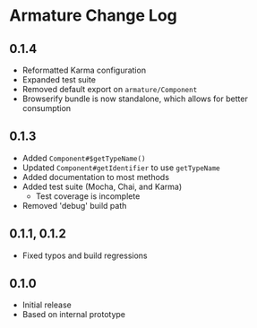# Armature Change Log

## 0.1.4
- Reformatted Karma configuration
- Expanded test suite
- Removed default export on `armature/Component`
- Browserify bundle is now standalone, which allows for better consumption

## 0.1.3
- Added `Component#$getTypeName()`
- Updated `Component#getIdentifier` to use `getTypeName`
- Added documentation to most methods
- Added test suite (Mocha, Chai, and Karma)
	- Test coverage is incomplete
- Removed 'debug' build path

## 0.1.1, 0.1.2
- Fixed typos and build regressions

## 0.1.0
- Initial release
- Based on internal prototype